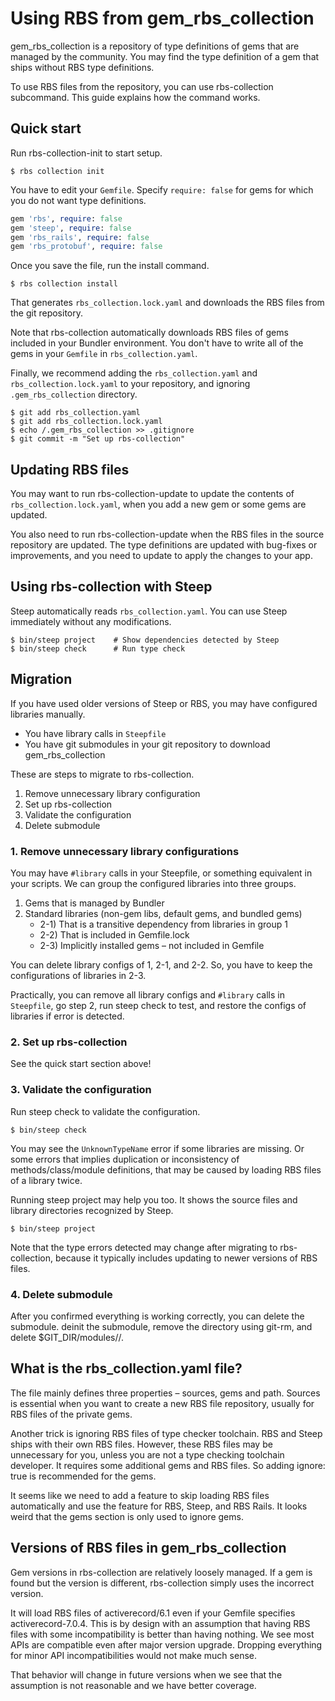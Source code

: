 # Using RBS from gem_rbs_collection

gem_rbs_collection is a repository of type definitions of gems that are managed by the community. You may find the type definition of a gem that ships without RBS type definitions.

To use RBS files from the repository, you can use rbs-collection subcommand. This guide explains how the command works.

## Quick start

Run rbs-collection-init to start setup.

```
$ rbs collection init
```

You have to edit your `Gemfile`. Specify `require: false` for gems for which you do not want type definitions.

```ruby
gem 'rbs', require: false
gem 'steep', require: false
gem 'rbs_rails', require: false
gem 'rbs_protobuf', require: false
```

Once you save the file, run the install command.

```
$ rbs collection install
```

That generates `rbs_collection.lock.yaml` and downloads the RBS files from the git repository.

Note that rbs-collection automatically downloads RBS files of gems included in your Bundler environment. You don't have to write all of the gems in your `Gemfile` in `rbs_collection.yaml`.

Finally, we recommend adding the `rbs_collection.yaml` and `rbs_collection.lock.yaml` to your repository, and ignoring `.gem_rbs_collection` directory.

```
$ git add rbs_collection.yaml
$ git add rbs_collection.lock.yaml
$ echo /.gem_rbs_collection >> .gitignore
$ git commit -m "Set up rbs-collection"
```

## Updating RBS files

You may want to run rbs-collection-update to update the contents of `rbs_collection.lock.yaml`, when you add a new gem or some gems are updated.

You also need to run rbs-collection-update when the RBS files in the source repository are updated. The type definitions are updated with bug-fixes or improvements, and you need to update to apply the changes to your app.

## Using rbs-collection with Steep

Steep automatically reads `rbs_collection.yaml`. You can use Steep immediately without any modifications.

```
$ bin/steep project    # Show dependencies detected by Steep
$ bin/steep check      # Run type check
```

## Migration

If you have used older versions of Steep or RBS, you may have configured libraries manually.

* You have library calls in `Steepfile`
* You have git submodules in your git repository to download gem_rbs_collection

These are steps to migrate to rbs-collection.

1. Remove unnecessary library configuration
2. Set up rbs-collection
3. Validate the configuration
4. Delete submodule

### 1. Remove unnecessary library configurations

You may have `#library` calls in your Steepfile, or something equivalent in your scripts. We can group the configured libraries into three groups.

1. Gems that is managed by Bundler
2. Standard libraries (non-gem libs, default gems, and bundled gems)
    * 2-1) That is a transitive dependency from libraries in group 1
    * 2-2) That is included in Gemfile.lock
    * 2-3) Implicitly installed gems – not included in Gemfile

You can delete library configs of 1, 2-1, and 2-2. So, you have to keep the configurations of libraries in 2-3.

Practically, you can remove all library configs and `#library` calls in `Steepfile`, go step 2, run steep check to test, and restore the configs of libraries if error is detected.

### 2. Set up rbs-collection

See the quick start section above!

### 3. Validate the configuration

Run steep check to validate the configuration.

```
$ bin/steep check
```

You may see the `UnknownTypeName` error if some libraries are missing. Or some errors that implies duplication or inconsistency of methods/class/module definitions, that may be caused by loading RBS files of a library twice.

Running steep project may help you too. It shows the source files and library directories recognized by Steep.

```
$ bin/steep project
```

Note that the type errors detected may change after migrating to rbs-collection, because it typically includes updating to newer versions of RBS files.

### 4. Delete submodule

After you confirmed everything is working correctly, you can delete the submodule. deinit the submodule, remove the directory using git-rm, and delete $GIT_DIR/modules/<name>/.

## What is the rbs_collection.yaml file?

The file mainly defines three properties – sources, gems and path. Sources is essential when you want to create a new RBS file repository, usually for RBS files of the private gems.

Another trick is ignoring RBS files of type checker toolchain. RBS and Steep ships with their own RBS files. However, these RBS files may be unnecessary for you, unless you are not a type checking toolchain developer. It requires some additional gems and RBS files. So adding ignore: true is recommended for the gems.

It seems like we need to add a feature to skip loading RBS files automatically and use the feature for RBS, Steep, and RBS Rails. It looks weird that the gems section is only used to ignore gems.

## Versions of RBS files in gem_rbs_collection

Gem versions in rbs-collection are relatively loosely managed. If a gem is found but the version is different, rbs-collection simply uses the incorrect version.

It will load RBS files of activerecord/6.1 even if your Gemfile specifies activerecord-7.0.4. This is by design with an assumption that having RBS files with some incompatibility is better than having nothing. We see most APIs are compatible even after major version upgrade. Dropping everything for minor API incompatibilities would not make much sense.

That behavior will change in future versions when we see that the assumption is not reasonable and we have better coverage.
